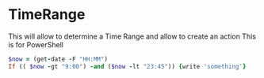 # TimeRange
This will allow to determine a Time Range and allow to create an action
This is for PowerShell


````Ruby
$now = (get-date -F "HH:MM")
If (( $now -gt "9:00") -and ($now -lt "23:45")) {write 'something'}
````
